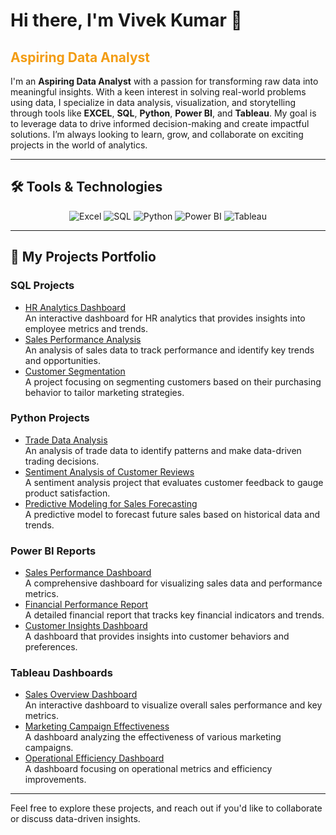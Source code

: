# Hi there, I'm **Vivek Kumar** 👋  
## <span style="color: #f39c12;">Aspiring Data Analyst</span>

I'm an **Aspiring Data Analyst** with a passion for transforming raw data into meaningful insights. With a keen interest in solving real-world problems using data, I specialize in data analysis, visualization, and storytelling through tools like **EXCEL**, **SQL**, **Python**, **Power BI**, and **Tableau**. My goal is to leverage data to drive informed decision-making and create impactful solutions. I’m always looking to learn, grow, and collaborate on exciting projects in the world of analytics.

---

## 🛠️ Tools & Technologies  
<p align="center">
  <img src="https://img.shields.io/badge/Excel-217346?style=for-the-badge&logo=microsoft-excel&logoColor=white" alt="Excel"/>
  <img src="https://img.shields.io/badge/SQL-003B57?style=for-the-badge&logo=postgresql&logoColor=white" alt="SQL"/>
  <img src="https://img.shields.io/badge/Python-3776AB?style=for-the-badge&logo=python&logoColor=white" alt="Python"/>
  <img src="https://img.shields.io/badge/Power_BI-F2C811?style=for-the-badge&logo=powerbi&logoColor=black" alt="Power BI"/>
  <img src="https://img.shields.io/badge/Tableau-E97627?style=for-the-badge&logo=tableau&logoColor=white" alt="Tableau"/>
</p>

---

## 📂 My Projects Portfolio

### SQL Projects
- [HR Analytics Dashboard](https://github.com/VK-Analyst/HR-Analytics-Dashboard)  
  An interactive dashboard for HR analytics that provides insights into employee metrics and trends.
- [Sales Performance Analysis](https://github.com/VK-Analyst/Sales-Performance-Analysis)  
  An analysis of sales data to track performance and identify key trends and opportunities.
- [Customer Segmentation](https://github.com/VK-Analyst/Customer-Segmentation)  
  A project focusing on segmenting customers based on their purchasing behavior to tailor marketing strategies.

### Python Projects
- [Trade Data Analysis](https://github.com/VK-Analyst/Trade-Data-Analysis)  
  An analysis of trade data to identify patterns and make data-driven trading decisions.
- [Sentiment Analysis of Customer Reviews](https://github.com/VK-Analyst/Sentiment-Analysis-Customer-Reviews)  
  A sentiment analysis project that evaluates customer feedback to gauge product satisfaction.
- [Predictive Modeling for Sales Forecasting](https://github.com/VK-Analyst/Sales-Forecasting)  
  A predictive model to forecast future sales based on historical data and trends.

### Power BI Reports
- [Sales Performance Dashboard](https://github.com/VK-Analyst/Sales-Performance-Dashboard)  
  A comprehensive dashboard for visualizing sales data and performance metrics.
- [Financial Performance Report](https://github.com/VK-Analyst/Financial-Performance-Report)  
  A detailed financial report that tracks key financial indicators and trends.
- [Customer Insights Dashboard](https://github.com/VK-Analyst/Customer-Insights-Dashboard)  
  A dashboard that provides insights into customer behaviors and preferences.

### Tableau Dashboards
- [Sales Overview Dashboard](https://public.tableau.com/profile/vivek.kumar#!/vizhome/SalesOverviewDashboard)  
  An interactive dashboard to visualize overall sales performance and key metrics.
- [Marketing Campaign Effectiveness](https://public.tableau.com/profile/vivek.kumar#!/vizhome/MarketingCampaignEffectiveness)  
  A dashboard analyzing the effectiveness of various marketing campaigns.
- [Operational Efficiency Dashboard](https://public.tableau.com/profile/vivek.kumar#!/vizhome/OperationalEfficiencyDashboard)  
  A dashboard focusing on operational metrics and efficiency improvements.

---

Feel free to explore these projects, and reach out if you'd like to collaborate or discuss data-driven insights.
